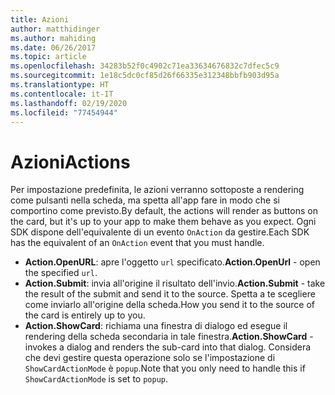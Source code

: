 ```yaml
---
title: Azioni
author: matthidinger
ms.author: mahiding
ms.date: 06/26/2017
ms.topic: article
ms.openlocfilehash: 34283b52f0c4902c71ea33634676832c7dfec5c9
ms.sourcegitcommit: 1e18c5dc0cf85d26f66335e312348bbfb903d95a
ms.translationtype: HT
ms.contentlocale: it-IT
ms.lasthandoff: 02/19/2020
ms.locfileid: "77454944"
---
```

# <a name="actions"></a><span data-ttu-id="d821e-102">Azioni</span><span class="sxs-lookup"><span data-stu-id="d821e-102">Actions</span></span>

<span data-ttu-id="d821e-103">Per impostazione predefinita, le azioni verranno sottoposte a rendering come pulsanti nella scheda, ma spetta all'app fare in modo che si comportino come previsto.</span><span class="sxs-lookup"><span data-stu-id="d821e-103">By default, the actions will render as buttons on the card, but it's up to your app to make them behave as you expect.</span></span> <span data-ttu-id="d821e-104">Ogni SDK dispone dell'equivalente di un evento `OnAction` da gestire.</span><span class="sxs-lookup"><span data-stu-id="d821e-104">Each SDK has the equivalent of an `OnAction` event that you must handle.</span></span>

* <span data-ttu-id="d821e-105">**Action.OpenURL**: apre l'oggetto `url` specificato.</span><span class="sxs-lookup"><span data-stu-id="d821e-105">**Action.OpenUrl** - open the specified `url`.</span></span>  
* <span data-ttu-id="d821e-106">**Action.Submit**: invia all'origine il risultato dell'invio.</span><span class="sxs-lookup"><span data-stu-id="d821e-106">**Action.Submit** - take the result of the submit and send it to the source.</span></span> <span data-ttu-id="d821e-107">Spetta a te scegliere come inviarlo all'origine della scheda.</span><span class="sxs-lookup"><span data-stu-id="d821e-107">How you send it to the source of the card is entirely up to you.</span></span>
* <span data-ttu-id="d821e-108">**Action.ShowCard**: richiama una finestra di dialogo ed esegue il rendering della scheda secondaria in tale finestra.</span><span class="sxs-lookup"><span data-stu-id="d821e-108">**Action.ShowCard** - invokes a dialog and renders the sub-card into that dialog.</span></span> <span data-ttu-id="d821e-109">Considera che devi gestire questa operazione solo se l'impostazione di `ShowCardActionMode` è `popup`.</span><span class="sxs-lookup"><span data-stu-id="d821e-109">Note that you only need to handle this if `ShowCardActionMode` is set to `popup`.</span></span>